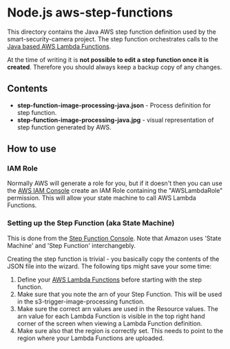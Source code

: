 
# Node.js aws-step-functions

This directory contains the Java AWS step function definition used by the smart-security-camera project. The step function orchestrates calls to the [Java based AWS Lambda Functions](https://github.com/markwest1972/smart-security-camera/tree/master/aws-lambda-functions/java).

At the time of writing it is **not possible to edit a step function once it is created**.  Therefore you should always keep a backup copy of any changes.

## Contents

* **step-function-image-processing-java.json** - Process definition for step function.
* **step-function-image-processing-java.jpg** - visual representation of step function generated by AWS.

## How to use

### IAM Role

Normally AWS will generate a role for you, but if it doesn't then you can use the [AWS IAM Console](https://aws.amazon.com/console/) create an IAM Role containing the "AWSLambdaRole" permission. This will allow your state machine to call AWS Lambda Functions.

### Setting up the Step Function (aka State Machine)

This is done from the [Step Function Console](https://aws.amazon.com/step-functions/).  Note that Amazon uses 'State Machine' and 'Step Function' interchangebly.

Creating the step function is trivial - you basically copy the contents of the JSON file into the wizard.  The following tips might save your some time:

1. Define your [AWS Lambda Functions](https://github.com/markwest1972/smart-security-camera/tree/master/aws-lambda-functions) before starting with the step function.
2. Make sure that you note the arn of your Step Function.  This will be used in the s3-trigger-image-processing function.
3. Make sure the correct arn values are used in the Resource values.  The arn value for each Lambda Function is visible in the top right hand corner of the screen when viewing a Lambda Function definition.
4. Make sure also that the region is correctly set.  This needs to point to the region where your Lambda Functions are uploaded.
